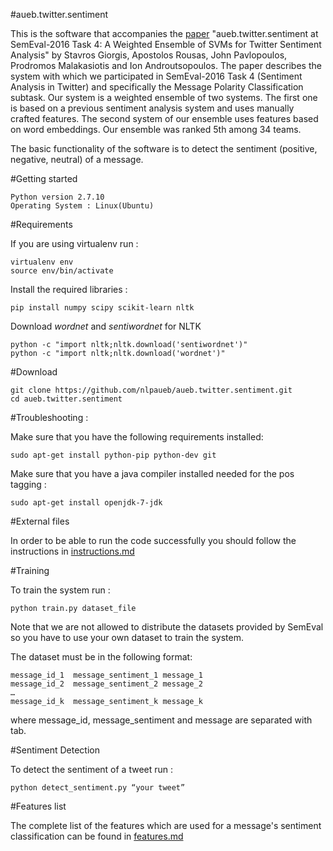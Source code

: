 #aueb.twitter.sentiment

This is the software that accompanies the [paper](http://nlp.cs.aueb.gr/pubs/SemEval_2016_Task_4.pdf) "aueb.twitter.sentiment at SemEval-2016 Task 4: A Weighted Ensemble of SVMs for Twitter Sentiment Analysis" by Stavros Giorgis, Apostolos Rousas, John Pavlopoulos, Prodromos Malakasiotis and Ion Androutsopoulos. The paper describes the system with which we participated in SemEval-2016 Task 4 (Sentiment Analysis in Twitter) and specifically the Message Polarity Classification subtask. Our system is a weighted ensemble of two systems. The first one is based on a previous sentiment analysis system and uses manually crafted features. The second system of our ensemble uses features based on word embeddings. Our ensemble was ranked 5th among 34 teams.

The basic functionality of the software is to detect the sentiment (positive, negative, neutral) of a message.

#Getting started
```
Python version 2.7.10
Operating System : Linux(Ubuntu)
```
#Requirements

If you are using virtualenv run :

```
virtualenv env
source env/bin/activate
```

Install the required libraries :

```
pip install numpy scipy scikit-learn nltk
```

Download *wordnet* and *sentiwordnet* for NLTK

```
python -c "import nltk;nltk.download('sentiwordnet')"
python -c "import nltk;nltk.download('wordnet')"
```

#Download

```
git clone https://github.com/nlpaueb/aueb.twitter.sentiment.git
cd aueb.twitter.sentiment
```

#Troubleshooting :

Make sure that you have the following requirements installed:

```
sudo apt-get install python-pip python-dev git
```

Make sure that you have a java compiler installed needed for the pos tagging :

```
sudo apt-get install openjdk-7-jdk
```

#External files

In order to be able to run the code successfully you should follow the instructions in [instructions.md](./instructions.md)

#Training

To train the system run :

```
python train.py dataset_file
```

Note that we are not allowed to distribute the datasets provided by SemEval so you have to use your own dataset to train the system.

The dataset must be in the following format:

```
message_id_1  message_sentiment_1 message_1
message_id_2  message_sentiment_2 message_2
…
message_id_k  message_sentiment_k message_k
```
where message_id, message_sentiment and message are separated with tab.

#Sentiment Detection

To detect the sentiment of a tweet run :

```
python detect_sentiment.py “your tweet”
```

#Features list

The complete list of the features which are used for a message's sentiment classification can be found in [features.md](./features.md)
